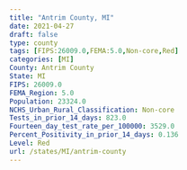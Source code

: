 ```yaml
---
title: "Antrim County, MI"
date: 2021-04-27
draft: false
type: county
tags: [FIPS:26009.0,FEMA:5.0,Non-core,Red]
categories: [MI]
County: Antrim County
State: MI
FIPS: 26009.0
FEMA_Region: 5.0
Population: 23324.0
NCHS_Urban_Rural_Classification: Non-core
Tests_in_prior_14_days: 823.0
Fourteen_day_test_rate_per_100000: 3529.0
Percent_Positivity_in_prior_14_days: 0.136
Level: Red
url: /states/MI/antrim-county
---
```



